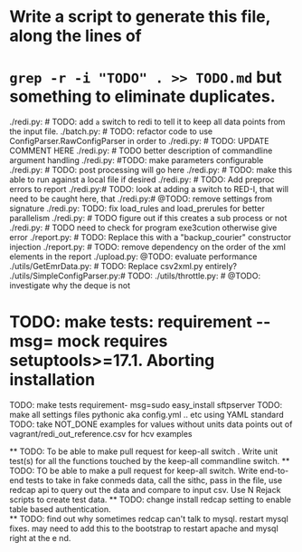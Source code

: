 # Write a script to generate this file, along the lines of
# `grep -r -i "TODO" . >> TODO.md` but something to eliminate duplicates.

./redi.py:	# TODO: add `a` switch to redi to tell it to keep all data points from the input file.
./batch.py:        # TODO: refactor code to use ConfigParser.RawConfigParser in order to
./redi.py:    # TODO: UPDATE COMMENT HERE
./redi.py:        # TODO better description of commandline argument handling
./redi.py:    #TODO: make parameters configurable
./redi.py:    # TODO: post processing will go here
./redi.py:    # TODO: make this able to run against a local file if desired
./redi.py:        # TODO: Add preproc errors to report
./redi.py:# TODO: look at adding a switch to RED-I, that will need to be caught here, that
./redi.py:# @TODO: remove settings from signature
./redi.py:    TODO: fix load_rules and load_prerules for better parallelism
./redi.py:    # TODO figure out if this creates a sub process or not
./redi.py:    # TODO need to check for program exe3cution otherwise give error
./report.py:        # TODO: Replace this with a "backup_courier" constructor injection
./report.py:        # TODO: remove dependency on the order of the xml elements in the report
./upload.py:    @TODO: evaluate performance
./utils/GetEmrData.py:    # TODO: Replace csv2xml.py entirely?
./utils/SimpleConfigParser.py:# TODO:
./utils/throttle.py:        # @TODO: investigate why the deque is not
# TODO: make tests: requirement -- msg= mock requires setuptools>=17.1. Aborting installation
TODO: make tests requirement- msg=sudo easy_install sftpserver
TODO: make all settings files pythonic aka config.yml .. etc using YAML standard
TODO: take NOT_DONE examples for values without units data points out of vagrant/redi_out_reference.csv for hcv examples

** TODO: To be able to make pull request for keep-all switch . Write unit test(s) for all the functions touched by the keep-all commandline switch.
** TODO: TO be able to make a pull request for keep-all switch. Write end-to-end tests to take in fake conmeds data, call the sithc, pass in the file, use redcap     api to query out the data and compare to input csv. Use N Rejack scripts to create test data.
** TODO: change install redcap setting to enable table based authentication.    
** TODO: find out why sometimes redcap can't talk to mysql. restart mysql fixes. may need to add this to the bootstrap to restart apache and mysql right at the e    nd.

